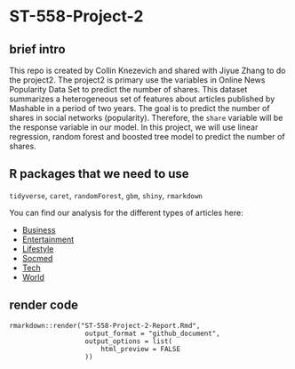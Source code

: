 # ST-558-Project-2

## brief intro
This repo is created by Collin Knezevich and shared with Jiyue Zhang to do the project2. The project2 is primary use the variables in Online News Popularity Data Set to predict the number of shares.
This dataset summarizes a heterogeneous set of features about articles published by Mashable in a period of two years. The goal is to predict the number of shares in social networks (popularity). Therefore, the `share` variable will be the response variable in our model.
In this project, we will use linear regression, random forest and boosted tree model to predict the number of shares.

## R packages that we need to use
`tidyverse`, `caret`, `randomForest`,
`gbm`, `shiny`, `rmarkdown`

You can find our analysis for the different types of articles here:    
- [Business](bus.html)    
- [Entertainment](entertainment.html)     
- [Lifestyle](lifestyle.html)     
- [Socmed](socmed.html)     
- [Tech](tech.html)     
- [World](world.html)     

## render code
```{r}
rmarkdown::render("ST-558-Project-2-Report.Rmd",
                   output_format = "github_document",
                   output_options = list(
                       html_preview = FALSE
                   ))
```
